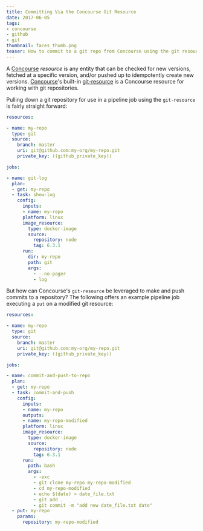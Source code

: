 ```yaml
---
title: Committing Via the Concourse Git Resource
date: 2017-06-05
tags:
- concourse
- github
- git
thumbnail: faces_thumb.png
teaser: How to commit to a git repo from Concourse using the git resource.
---
```


A [Concourse](http://concourse-ci.org) _resource_ is any entity that can be checked for new versions, fetched at a specific version, and/or pushed up to idempotently create new versions. [Concourse](http://concourse-ci.org)'s built-in [git-resource](https://github.com/concourse/git-resource) is a Concourse resource for working with git repositories.

Pulling down a git repository for use in a pipeline job using the `git-resource` is fairly straight forward:

```yaml
resources:

- name: my-repo
  type: git
  source:
    branch: master
    uri: git@github.com:my-org/my-repo.git
    private_key: ((github_private_key))

jobs:

- name: git-log
  plan:
  - get: my-repo
  - task: show-log
    config:
      inputs:
      - name: my-repo
      platform: linux
      image_resource:
        type: docker-image
        source:
          repository: node
          tag: 6.3.1
      run:
        dir: my-repo
        path: git
        args:
          - --no-pager
          - log
```

But how can Concourse's `git-resource` be leveraged to make and push commits to a repository? The following offers an example pipeline job executing a `put` on a modified git resource:

```yaml
resources:

- name: my-repo
  type: git
  source:
    branch: master
    uri: git@github.com:my-org/my-repo.git
    private_key: ((github_private_key))

jobs:

- name: commit-and-push-to-repo
  plan:
  - get: my-repo
  - task: commit-and-push
    config:
      inputs:
      - name: my-repo
      outputs:
      - name: my-repo-modified
      platform: linux
      image_resource:
        type: docker-image
        source:
          repository: node
          tag: 6.3.1
      run:
        path: bash
        args:
          - -exc
          - git clone my-repo my-repo-modified
          - cd my-repo-modified
          - echo $(date) > date_file.txt
          - git add .
          - git commit -m "add new date_file.txt date"
  - put: my-repo
    params:
      repository: my-repo-modified
```
